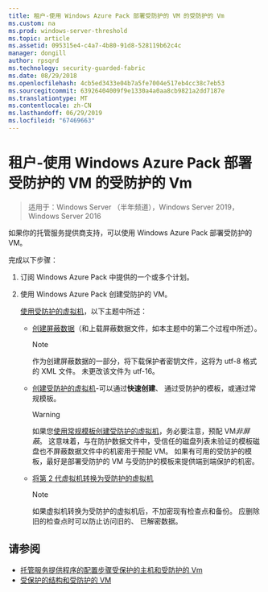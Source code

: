```yaml
---
title: 租户-使用 Windows Azure Pack 部署受防护的 VM 的受防护的 Vm
ms.custom: na
ms.prod: windows-server-threshold
ms.topic: article
ms.assetid: 095315e4-c4a7-4b80-91d8-528119b62c4c
manager: dongill
author: rpsqrd
ms.technology: security-guarded-fabric
ms.date: 08/29/2018
ms.openlocfilehash: 4cb5ed3433e04b7a5fe7004e517eb4cc38c7eb53
ms.sourcegitcommit: 63926404009f9e1330a4a0aa8cb9821a2dd7187e
ms.translationtype: MT
ms.contentlocale: zh-CN
ms.lasthandoff: 06/29/2019
ms.locfileid: "67469663"
---
```

# <a name="shielded-vms--for-tenants---deploying-a-shielded-vm-by-using-windows-azure-pack"></a>租户-使用 Windows Azure Pack 部署受防护的 VM 的受防护的 Vm

>适用于：Windows Server （半年频道），Windows Server 2019，Windows Server 2016

如果你的托管服务提供商支持，可以使用 Windows Azure Pack 部署受防护的 VM。

完成以下步骤：

1. 订阅 Windows Azure Pack 中提供的一个或多个计划。

2. 使用 Windows Azure Pack 创建受防护的 VM。

    [使用受防护的虚拟机](https://technet.microsoft.com/library/mt720674.aspx)，以下主题中所述：

   - [创建屏蔽数据](https://technet.microsoft.com/library/mt720672.aspx)（和上载屏蔽数据文件，如本主题中的第二个过程中所述）。
    
     > [!NOTE]
     > 作为创建屏蔽数据的一部分，将下载保护者密钥文件，这将为 utf-8 格式的 XML 文件。 未更改该文件为 utf-16。
    
   - [创建受防护的虚拟机](https://technet.microsoft.com/library/mt720673.aspx)-可以通过**快速创建**、 通过受防护的模板，或通过常规模板。
    
       > [!WARNING]
       > 如果您[使用常规模板创建受防护的虚拟机](https://technet.microsoft.com/library/mt720673.aspx#Anchor_2)，务必要注意，预配 VM*非屏蔽*。 这意味着，与在防护数据文件中，受信任的磁盘列表未验证的模板磁盘也不屏蔽数据文件中的机密用于预配 VM。 如果有可用的受防护的模板，最好是部署受防护的 VM 与受防护的模板来提供端到端保护的机密。
    
   - [将第 2 代虚拟机转换为受防护的虚拟机](https://technet.microsoft.com/library/mt720670.aspx)
    
       > [!NOTE]
       > 如果虚拟机转换为受防护的虚拟机后，不加密现有检查点和备份。 应删除旧的检查点时可以防止访问旧的、 已解密数据。

## <a name="see-also"></a>请参阅

- [托管服务提供程序的配置步骤受保护的主机和受防护的 Vm](guarded-fabric-configuration-scenarios-for-shielded-vms-overview.md)
- [受保护的结构和受防护的 VM](guarded-fabric-and-shielded-vms-top-node.md)
